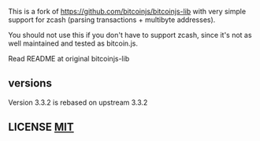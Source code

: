 This is a fork of https://github.com/bitcoinjs/bitcoinjs-lib with very simple support for zcash (parsing transactions + multibyte addresses).

You should not use this if you don't have to support zcash, since it's not as well maintained and tested as bitcoin.js.

Read README at original bitcoinjs-lib

## versions

Version 3.3.2 is rebased on upstream 3.3.2

## LICENSE [MIT](LICENSE)
